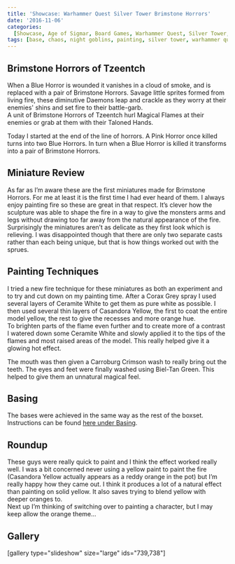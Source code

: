 ```yaml
---
title: 'Showcase: Warhammer Quest Silver Tower Brimstone Horrors'
date: '2016-11-06'
categories:
  [Showcase, Age of Sigmar, Board Games, Warhammer Quest, Silver Tower, Chaos]
tags: [base, chaos, night goblins, painting, silver tower, warhammer quest]
---
```


## Brimstone Horrors of Tzeentch

When a Blue Horror is wounded it vanishes in a cloud of smoke, and is replaced with a pair of Brimstone Horrors. Savage little sprites formed from living fire, these diminutive Daemons leap and crackle as they worry at their enemies' shins and set fire to their battle-garb.  
A unit of Brimstone Horrors of Tzeentch hurl Magical Flames at their enemies or grab at them with their Taloned Hands.

Today I started at the end of the line of horrors. A Pink Horror once killed turns into two Blue Horrors. In turn when a Blue Horror is killed it transforms into a pair of Brimstone Horrors.

## Miniature Review

As far as I’m aware these are the first miniatures made for Brimstone Horrors. For me at least it is the first time I had ever heard of them. I always enjoy painting fire so these are great in that respect. It’s clever how the sculpture was able to shape the fire in a way to give the monsters arms and legs without drawing too far away from the natural appearance of the fire.  
Surprisingly the miniatures aren’t as delicate as they first look which is relieving. I was disappointed though that there are only two separate casts rather than each being unique, but that is how things worked out with the sprues.

## Painting Techniques

I tried a new fire technique for these miniatures as both an experiment and to try and cut down on my painting time. After a Corax Grey spray I used several layers of Ceramite White to get them as pure white as possible. I then used several thin layers of Casandora Yellow, the first to coat the entire model yellow, the rest to give the recesses and more orange hue.  
To brighten parts of the flame even further and to create more of a contrast I watered down some Ceramite White and slowly applied it to the tips of the flames and most raised areas of the model. This really helped give it a glowing hot effect.

The mouth was then given a Carroburg Crimson wash to really bring out the teeth. The eyes and feet were finally washed using Biel-Tan Green. This helped to give them an unnatural magical feel.

## Basing

The bases were achieved in the same way as the rest of the boxset. Instructions can be found [here under Basing](http://www.minitothemax.com/showcase-warhammer-quest-kairic-acolytes/).

## Roundup

These guys were really quick to paint and I think the effect worked really well. I was a bit concerned never using a yellow paint to paint the fire (Casandora Yellow actually appears as a reddy orange in the pot) but I’m really happy how they came out. I think it produces a lot of a natural effect than painting on solid yellow. It also saves trying to blend yellow with deeper oranges to.  
Next up I’m thinking of switching over to painting a character, but I may keep allow the orange theme…

## Gallery

[gallery type="slideshow" size="large" ids="739,738"]
